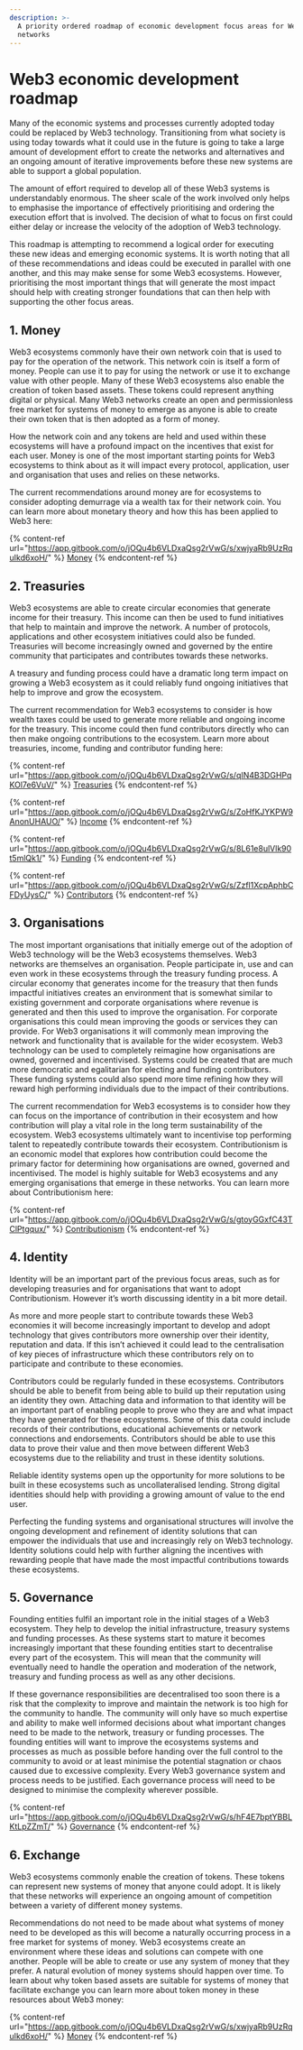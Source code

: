 ```yaml
---
description: >-
  A priority ordered roadmap of economic development focus areas for Web3
  networks
---
```


# Web3 economic development roadmap

Many of the economic systems and processes currently adopted today could be replaced by Web3 technology. Transitioning from what society is using today towards what it could use in the future is going to take a large amount of development effort to create the networks and alternatives and an ongoing amount of iterative improvements before these new systems are able to support a global population.

The amount of effort required to develop all of these Web3 systems is understandably enormous. The sheer scale of the work involved only helps to emphasise the importance of effectively prioritising and ordering the execution effort that is involved. The decision of what to focus on first could either delay or increase the velocity of the adoption of Web3 technology.

This roadmap is attempting to recommend a logical order for executing these new ideas and emerging economic systems. It is worth noting that all of these recommendations and ideas could be executed in parallel with one another, and this may make sense for some Web3 ecosystems. However, prioritising the most important things that will generate the most impact should help with creating stronger foundations that can then help with supporting the other focus areas.



## 1. Money

Web3 ecosystems commonly have their own network coin that is used to pay for the operation of the network. This network coin is itself a form of money. People can use it to pay for using the network or use it to exchange value with other people. Many of these Web3 ecosystems also enable the creation of token based assets. These tokens could represent anything digital or physical. Many Web3 networks  create an open and permissionless free market for systems of money to emerge as anyone is able to create their own token that is then adopted as a form of money.

How the network coin and any tokens are held and used within these ecosystems will have a profound impact on the incentives that exist for each user. Money is one of the most important starting points for Web3 ecosystems to think about as it will impact every protocol, application, user and organisation that uses and relies on these networks.

The current recommendations around money are for ecosystems to consider adopting demurrage via a wealth tax for their network coin. You can learn more about monetary theory and how this has been applied to Web3 here:

{% content-ref url="https://app.gitbook.com/o/jOQu4b6VLDxaQsg2rVwG/s/xwjyaRb9UzRquIkd6xoH/" %}
[Money](https://app.gitbook.com/o/jOQu4b6VLDxaQsg2rVwG/s/xwjyaRb9UzRquIkd6xoH/)
{% endcontent-ref %}



## 2. Treasuries

Web3 ecosystems are able to create circular economies that generate income for their treasury. This income can then be used to fund initiatives that help to maintain and improve the network. A number of protocols, applications and other ecosystem initiatives could also be funded. Treasuries will become increasingly owned and governed by the entire community that participates and contributes towards these networks.

A treasury and funding process could have a dramatic long term impact on growing a Web3 ecosystem as it could reliably fund ongoing initiatives that help to improve and grow the ecosystem.

The current recommendation for Web3 ecosystems to consider is how wealth taxes could be used to generate more reliable and ongoing income for the treasury. This income could then fund contributors directly who can then make ongoing contributions to the ecosystem. Learn more about treasuries, income, funding and contributor funding here:

{% content-ref url="https://app.gitbook.com/o/jOQu4b6VLDxaQsg2rVwG/s/qIN4B3DGHPqKOl7e6VuV/" %}
[Treasuries](https://app.gitbook.com/o/jOQu4b6VLDxaQsg2rVwG/s/qIN4B3DGHPqKOl7e6VuV/)
{% endcontent-ref %}

{% content-ref url="https://app.gitbook.com/o/jOQu4b6VLDxaQsg2rVwG/s/ZoHfKJYKPW9AnonUHAUO/" %}
[Income](https://app.gitbook.com/o/jOQu4b6VLDxaQsg2rVwG/s/ZoHfKJYKPW9AnonUHAUO/)
{% endcontent-ref %}

{% content-ref url="https://app.gitbook.com/o/jOQu4b6VLDxaQsg2rVwG/s/8L61e8ulVlk90t5mlQk1/" %}
[Funding](https://app.gitbook.com/o/jOQu4b6VLDxaQsg2rVwG/s/8L61e8ulVlk90t5mlQk1/)
{% endcontent-ref %}

{% content-ref url="https://app.gitbook.com/o/jOQu4b6VLDxaQsg2rVwG/s/Zzfl1XcpAphbCFDyUysC/" %}
[Contributors](https://app.gitbook.com/o/jOQu4b6VLDxaQsg2rVwG/s/Zzfl1XcpAphbCFDyUysC/)
{% endcontent-ref %}



## 3. Organisations

The most important organisations that initially emerge out of the adoption of Web3 technology will be the Web3 ecosystems themselves. Web3 networks are themselves an organisation. People participate in, use and can even work in these ecosystems through the treasury funding process. A circular economy that generates income for the treasury that then funds impactful initiatives creates an environment that is somewhat similar to existing government and corporate organisations where revenue is generated and then this used to improve the organisation. For corporate organisations this could mean improving the goods or services they can provide. For Web3 organisations it will commonly mean improving the network and functionality that is available for the wider ecosystem. Web3 technology can be used to completely reimagine how organisations are owned, governed and incentivised. Systems could be created that are much more democratic and egalitarian for electing and funding contributors. These funding systems could also spend more time refining how they will reward high performing individuals due to the impact of their contributions.

The current recommendation for Web3 ecosystems is to consider how they can focus on the importance of contribution in their ecosystem and how contribution will play a vital role in the long term sustainability of the ecosystem. Web3 ecosystems ultimately want to incentivise top performing talent to repeatedly contribute towards their ecosystem. Contributionism is an economic model that explores how contribution could become the primary factor for determining how organisations are owned, governed and incentivised. The model is highly suitable for Web3 ecosystems and any emerging organisations that emerge in these networks. You can learn more about Contributionism here:

{% content-ref url="https://app.gitbook.com/o/jOQu4b6VLDxaQsg2rVwG/s/gtoyGGxfC43TClPtgqux/" %}
[Contributionism](https://app.gitbook.com/o/jOQu4b6VLDxaQsg2rVwG/s/gtoyGGxfC43TClPtgqux/)
{% endcontent-ref %}



## 4. Identity

Identity will be an important part of the previous focus areas, such as for developing treasuries and for organisations that want to adopt Contributionism. However it’s worth discussing identity in a bit more detail.

As more and more people start to contribute towards these Web3 economies it will become increasingly important to develop and adopt technology that gives contributors more ownership over their identity, reputation and data. If this isn’t achieved it could lead to the centralisation of key pieces of infrastructure which these contributors rely on to participate and contribute to these economies.

Contributors could be regularly funded in these ecosystems. Contributors should be able to benefit from being able to build up their reputation using an identity they own. Attaching data and information to that identity will be an important part of enabling people to prove who they are and what impact they have generated for these ecosystems. Some of this data could include records of their contributions, educational achievements or network connections and endorsements. Contributors should be able to use this data to prove their value and then move between different Web3 ecosystems due to the reliability and trust in these identity solutions.

Reliable identity systems open up the opportunity for more solutions to be built in these ecosystems such as uncollateralised lending. Strong digital identities should help with providing a growing amount of value to the end user.

Perfecting the funding systems and organisational structures will involve the ongoing development and refinement of identity solutions that can empower the individuals that use and increasingly rely on Web3 technology. Identity solutions could help with further aligning the incentives with rewarding people that have made the most impactful contributions towards these ecosystems.



## 5. Governance

Founding entities fulfil an important role in the initial stages of a Web3 ecosystem. They help to develop the initial infrastructure, treasury systems and funding processes. As these systems start to mature it becomes increasingly important that these founding entities start to decentralise every part of the ecosystem. This will mean that the community will eventually need to handle the operation and moderation of the network, treasury and funding process as well as any other decisions.

If these governance responsibilities are decentralised too soon there is a risk that the complexity to improve and maintain the network is too high for the community to handle. The community will only have so much expertise and ability to make well informed decisions about what important changes need to be made to the network, treasury or funding processes. The founding entities will want to improve the ecosystems systems and processes as much as possible before handing over the full control to the community to avoid or at least minimise the potential stagnation or chaos caused due to excessive complexity. Every Web3 governance system and process needs to be justified. Each governance process will need to be designed to minimise the complexity wherever possible.

{% content-ref url="https://app.gitbook.com/o/jOQu4b6VLDxaQsg2rVwG/s/hF4E7bptYBBLKtLpZZmT/" %}
[Governance](https://app.gitbook.com/o/jOQu4b6VLDxaQsg2rVwG/s/hF4E7bptYBBLKtLpZZmT/)
{% endcontent-ref %}



## 6. Exchange

Web3 ecosystems commonly enable the creation of tokens. These tokens can represent new systems of money that anyone could adopt. It is likely that these networks will experience an ongoing amount of competition between a variety of different money systems.

Recommendations do not need to be made about what systems of money need to be developed as this will become a naturally occurring process in a free market for systems of money. Web3 ecosystems create an environment where these ideas and solutions can compete with one another. People will be able to create or use any system of money that they prefer. A natural evolution of money systems should happen over time. To learn about why token based assets are suitable for systems of money that facilitate exchange you can learn more about token money in these resources about Web3 money:

{% content-ref url="https://app.gitbook.com/o/jOQu4b6VLDxaQsg2rVwG/s/xwjyaRb9UzRquIkd6xoH/" %}
[Money](https://app.gitbook.com/o/jOQu4b6VLDxaQsg2rVwG/s/xwjyaRb9UzRquIkd6xoH/)
{% endcontent-ref %}
